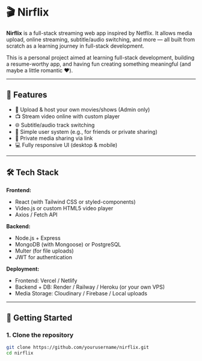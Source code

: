 # 🎬 Nirflix

**Nirflix** is a full-stack streaming web app inspired by Netflix. It allows media upload, online streaming, subtitle/audio switching, and more — all built from scratch as a learning journey in full-stack development.

This is a personal project aimed at learning full-stack development, building a resume-worthy app, and having fun creating something meaningful (and maybe a little romantic ❤️).

---

## 📌 Features

- 🎥 Upload & host your own movies/shows (Admin only)
- 📺 Stream video online with custom player
- 🌐 Subtitle/audio track switching
- 👥 Simple user system (e.g., for friends or private sharing)
- 🔐 Private media sharing via link
- 💻 Fully responsive UI (desktop & mobile)

---

## 🛠 Tech Stack

**Frontend:**
- React (with Tailwind CSS or styled-components)
- Video.js or custom HTML5 video player
- Axios / Fetch API

**Backend:**
- Node.js + Express
- MongoDB (with Mongoose) or PostgreSQL
- Multer (for file uploads)
- JWT for authentication

**Deployment:**
- Frontend: Vercel / Netlify
- Backend + DB: Render / Railway / Heroku (or your own VPS)
- Media Storage: Cloudinary / Firebase / Local uploads

---

## 🚀 Getting Started

### 1. Clone the repository

```bash
git clone https://github.com/yourusername/nirflix.git
cd nirflix
